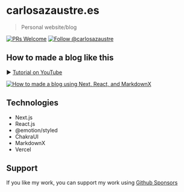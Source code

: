 # carlosazaustre.es

> Personal website/blog

[![PRs Welcome](https://img.shields.io/badge/PRs-welcome-brightgreen.svg?style=flat-square)](http://makeapullrequest.com)
<a href="https://twitter.com/intent/follow?screen_name=carlosazaustre"><img src="https://img.shields.io/twitter/follow/carlosazaustre.svg?label=Follow%20@carlosazaustre" alt="Follow @carlosazaustre" /></a>

## How to made a blog like this

▶️ [Tutorial on YouTube](https://www.youtube.com/watch?v=g0D6VCh_fvA)

[![How to made a blog using Next, React, and MarkdownX](https://user-images.githubusercontent.com/650752/127214457-3c0bf8a2-75db-416d-b135-7f997cddc5b7.png)](https://www.youtube.com/watch?v=g0D6VCh_fvA)

## Technologies

- Next.js
- React.js
- @emotion/styled
- ChakraUI
- MarkdownX
- Vercel

## Support

If you like my work, you can support my work using [Github Sponsors](https://github.com/sponsors/carlosazaustre?frequency=one-time&sponsor=carlosazaustre)
